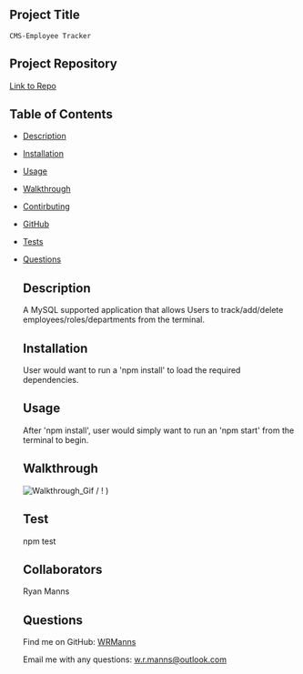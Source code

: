 ## Project Title
    CMS-Employee Tracker
    
  ## Project Repository

  [Link to Repo](https://github.com/WRManns/cms-employee-tracker)

  

   ## Table of Contents

- [Description](#description)
- [Installation](#installation)
- [Usage](#usage)
- [Walkthrough](#walkthrough)
- [Contirbuting](#collaborators)
- [GitHub](#github)
- [Tests](#tests)
- [Questions](#questions)

    ## Description

    A MySQL supported application that allows Users to track/add/delete employees/roles/departments from the terminal.

    ## Installation

    User would want to run a 'npm install' to load the required dependencies.

    ## Usage

    After 'npm install', user would simply want to run an 'npm start' from the terminal to begin.

    ## Walkthrough

    ![Walkthrough_Gif](./Assets/walkthrough.gif) / ! [](./Assets/walkthrough.gif))

    ## Test

    npm test

    ## Collaborators

    Ryan Manns

    ## Questions
    
    Find me on GitHub: [WRManns](https://github.com/WRManns)
    
    Email me with any questions: w.r.manns@outlook.com  


